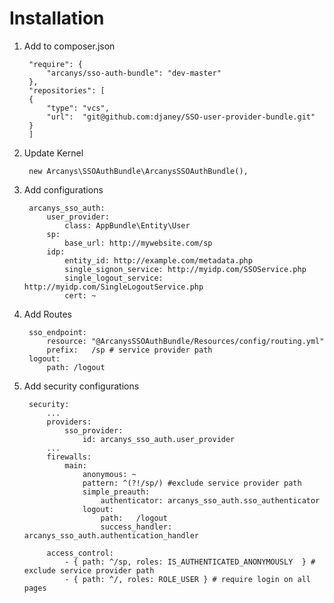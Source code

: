 # Installation
1. Add to composer.json

        "require": {
            "arcanys/sso-auth-bundle": "dev-master"
        },
        "repositories": [
        {
            "type": "vcs",
            "url":  "git@github.com:djaney/SSO-user-provider-bundle.git"
        }
        ]

1. Update Kernel

        new Arcanys\SSOAuthBundle\ArcanysSSOAuthBundle(),

1. Add configurations

        arcanys_sso_auth:
            user_provider:
                class: AppBundle\Entity\User
            sp:
                base_url: http://mywebsite.com/sp
            idp:
                entity_id: http://example.com/metadata.php
                single_signon_service: http://myidp.com/SSOService.php
                single_logout_service: http://myidp.com/SingleLogoutService.php
                cert: ~
1. Add Routes

        sso_endpoint:
            resource: "@ArcanysSSOAuthBundle/Resources/config/routing.yml"
            prefix:   /sp # service provider path
        logout:
            path: /logout
1. Add security configurations

        security:
            ...
            providers:
                sso_provider:
                    id: arcanys_sso_auth.user_provider
            ...
            firewalls:
                main:
                    anonymous: ~
                    pattern: ^(?!/sp/) #exclude service provider path
                    simple_preauth:
                        authenticator: arcanys_sso_auth.sso_authenticator
                    logout:
                        path:   /logout
                        success_handler: arcanys_sso_auth.authentication_handler

            access_control:
                - { path: ^/sp, roles: IS_AUTHENTICATED_ANONYMOUSLY  } # exclude service provider path
                - { path: ^/, roles: ROLE_USER } # require login on all pages

